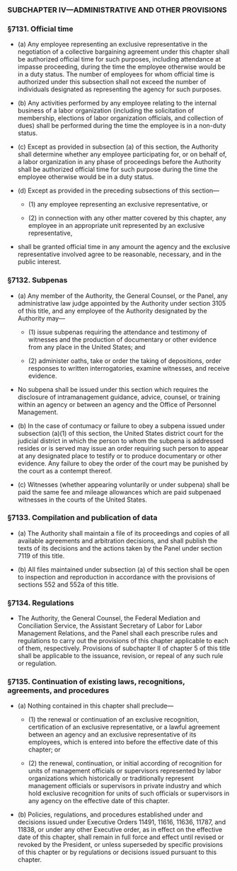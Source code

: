 ### SUBCHAPTER IV—ADMINISTRATIVE AND OTHER PROVISIONS

### §7131. Official time
* (a) Any employee representing an exclusive representative in the negotiation of a collective bargaining agreement under this chapter shall be authorized official time for such purposes, including attendance at impasse proceeding, during the time the employee otherwise would be in a duty status. The number of employees for whom official time is authorized under this subsection shall not exceed the number of individuals designated as representing the agency for such purposes.

* (b) Any activities performed by any employee relating to the internal business of a labor organization (including the solicitation of membership, elections of labor organization officials, and collection of dues) shall be performed during the time the employee is in a non-duty status.

* (c) Except as provided in subsection (a) of this section, the Authority shall determine whether any employee participating for, or on behalf of, a labor organization in any phase of proceedings before the Authority shall be authorized official time for such purpose during the time the employee otherwise would be in a duty status.

* (d) Except as provided in the preceding subsections of this section—

  * (1) any employee representing an exclusive representative, or

  * (2) in connection with any other matter covered by this chapter, any employee in an appropriate unit represented by an exclusive representative,


* shall be granted official time in any amount the agency and the exclusive representative involved agree to be reasonable, necessary, and in the public interest.

### §7132. Subpenas
* (a) Any member of the Authority, the General Counsel, or the Panel, any administrative law judge appointed by the Authority under section 3105 of this title, and any employee of the Authority designated by the Authority may—

  * (1) issue subpenas requiring the attendance and testimony of witnesses and the production of documentary or other evidence from any place in the United States; and

  * (2) administer oaths, take or order the taking of depositions, order responses to written interrogatories, examine witnesses, and receive evidence.


* No subpena shall be issued under this section which requires the disclosure of intramanagement guidance, advice, counsel, or training within an agency or between an agency and the Office of Personnel Management.

* (b) In the case of contumacy or failure to obey a subpena issued under subsection (a)(1) of this section, the United States district court for the judicial district in which the person to whom the subpena is addressed resides or is served may issue an order requiring such person to appear at any designated place to testify or to produce documentary or other evidence. Any failure to obey the order of the court may be punished by the court as a contempt thereof.

* (c) Witnesses (whether appearing voluntarily or under subpena) shall be paid the same fee and mileage allowances which are paid subpenaed witnesses in the courts of the United States.

### §7133. Compilation and publication of data
* (a) The Authority shall maintain a file of its proceedings and copies of all available agreements and arbitration decisions, and shall publish the texts of its decisions and the actions taken by the Panel under section 7119 of this title.

* (b) All files maintained under subsection (a) of this section shall be open to inspection and reproduction in accordance with the provisions of sections 552 and 552a of this title.

### §7134. Regulations
* The Authority, the General Counsel, the Federal Mediation and Conciliation Service, the Assistant Secretary of Labor for Labor Management Relations, and the Panel shall each prescribe rules and regulations to carry out the provisions of this chapter applicable to each of them, respectively. Provisions of subchapter II of chapter 5 of this title shall be applicable to the issuance, revision, or repeal of any such rule or regulation.

### §7135. Continuation of existing laws, recognitions, agreements, and procedures
* (a) Nothing contained in this chapter shall preclude—

  * (1) the renewal or continuation of an exclusive recognition, certification of an exclusive representative, or a lawful agreement between an agency and an exclusive representative of its employees, which is entered into before the effective date of this chapter; or

  * (2) the renewal, continuation, or initial according of recognition for units of management officials or supervisors represented by labor organizations which historically or traditionally represent management officials or supervisors in private industry and which hold exclusive recognition for units of such officials or supervisors in any agency on the effective date of this chapter.


* (b) Policies, regulations, and procedures established under and decisions issued under Executive Orders 11491, 11616, 11636, 11787, and 11838, or under any other Executive order, as in effect on the effective date of this chapter, shall remain in full force and effect until revised or revoked by the President, or unless superseded by specific provisions of this chapter or by regulations or decisions issued pursuant to this chapter.